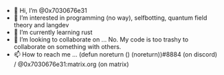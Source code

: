 - 👋 Hi, I’m @0x7030676e31
- 👀 I’m interested in programming (no way), selfbotting, quantum field theory and langdev
- 🌱 I’m currently learning rust
- 💞️ I’m looking to collaborate on ... No. My code is too trashy to collaborate on something with others.
- 📫 How to reach me ... (defun noreturn () (noreturn))#8884 (on discord) / @0x7030676e31:matrix.org (on matrix)

<!---
0x7030676e31/0x7030676e31 is a ✨ special ✨ repository because its `README.md` (this file) appears on your GitHub profile.
You can click the Preview link to take a look at your changes.
--->
